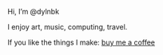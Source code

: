 Hi, I’m @dylnbk

I enjoy art, music, computing, travel.

If you like the things I make:
[buy me a coffee](https://www.buymeacoffee.com/dylnbk)

<!---
dylnbk/dylnbk is a ✨ special ✨ repository because its `README.md` (this file) appears on your GitHub profile.
You can click the Preview link to take a look at your changes.
--->
